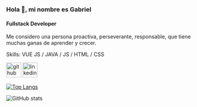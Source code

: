### Hola 👋, mi nombre es Gabriel
#### Fullstack Developer
Me considero una persona proactiva, perseverante, responsable, que tiene muchas ganas de aprender y crecer.

Skills: VUE JS / JAVA / JS / HTML / CSS



[<img src='https://cdn.jsdelivr.net/npm/simple-icons@3.0.1/icons/github.svg' alt='github' height='40'>](https://github.com/gabibosio)  [<img src='https://cdn.jsdelivr.net/npm/simple-icons@3.0.1/icons/linkedin.svg' alt='linkedin' height='40'>](https://www.linkedin.com/in/gabriel-bosio-16624b186//)  

[![Top Langs](https://github-readme-stats.vercel.app/api/top-langs/?username=gabibosio)](https://github.com/anuraghazra/github-readme-stats)

![GitHub stats](https://github-readme-stats.vercel.app/api?username=gabibosio&show_icons=true)  



